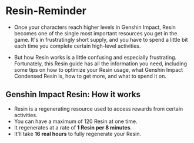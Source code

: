 # Resin-Reminder
- Once your characters reach higher levels in Genshin Impact, Resin becomes one of the single most important resources you get in the game. It's in frustratingly short supply, and you have to spend a little bit each time you complete certain high-level activities. 

- But how Resin works is a little confusing and especially frustrating. Fortunately, this Resin guide has all the information you need, including some tips on how to optimize your Resin usage, what Genshin Impact Condensed Resin is, how to get more, and what to spend it on. 

## Genshin Impact Resin: How it works 
- Resin is a regenerating resource used to access rewards from certain activities.
- You can have a maximum of 120 Resin at one time.
- It regenerates at a rate of __1 Resin per 8 minutes__.
- It'll take __16 real hours__ to fully regenerate your Resin.

